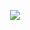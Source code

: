 <p align="center">
  <a href="https://iuguws.github.io/Iuguwsio-Framework/">
    <img src="https://github.com/Iuguws/Iuguwsio-Framework/blob/master/img/LOGOTYPE.png">
  </a>
</p>

